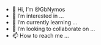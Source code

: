 - 👋 Hi, I’m @GbNymos
- 👀 I’m interested in ...
- 🌱 I’m currently learning ...
- 💞️ I’m looking to collaborate on ...
- 📫 How to reach me ...

<!---
GbNymos/GbNymos is a ✨ special ✨ repository because its `README.md` (this file) appears on your GitHub profile.
You can click the Preview link to take a look at your changes.
--->
